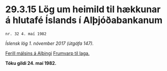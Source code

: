# 29.3.15 Lög um heimild til hækkunar á hlutafé Íslands í Alþjóðabankanum

`nr. 32 4. maí 1982`

_Íslensk lög 1. nóvember 2017 (útgáfa 147)._

[Ferill málsins á Alþingi](https://www.althingi.is/thingstorf/thingmalalistar-eftir-thingum/ferill/?ltg=104&mnr=262)
[Frumvarp til laga.](https://www.althingi.is/altext/104/s/pdf/0557.pdf)

**Tóku gildi 24. maí 1982.**

